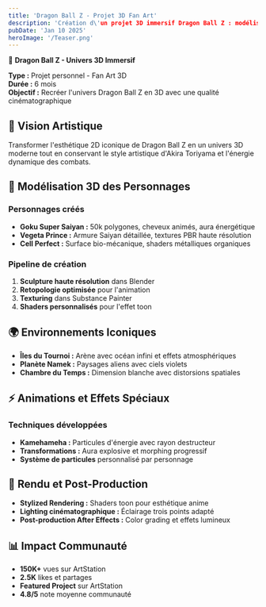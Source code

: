 ```yaml
---
title: 'Dragon Ball Z - Projet 3D Fan Art'
description: 'Création d\'un projet 3D immersif Dragon Ball Z : modélisation des personnages iconiques, environnements de combat et animations spectaculaires en hommage à l\'univers de Toriyama.'
pubDate: 'Jan 10 2025'
heroImage: '/Teaser.png'
---
```


🐉 **Dragon Ball Z - Univers 3D Immersif**

**Type :** Projet personnel - Fan Art 3D  
**Durée :** 6 mois  
**Objectif :** Recréer l'univers Dragon Ball Z en 3D avec une qualité cinématographique

## 🎯 Vision Artistique

Transformer l'esthétique 2D iconique de Dragon Ball Z en un univers 3D moderne tout en conservant le style artistique d'Akira Toriyama et l'énergie dynamique des combats.

## 🎨 Modélisation 3D des Personnages

### Personnages créés
- **Goku Super Saiyan :** 50k polygones, cheveux animés, aura énergétique
- **Vegeta Prince :** Armure Saiyan détaillée, textures PBR haute résolution
- **Cell Perfect :** Surface bio-mécanique, shaders métalliques organiques

### Pipeline de création
1. **Sculpture haute résolution** dans Blender
2. **Retopologie optimisée** pour l'animation
3. **Texturing** dans Substance Painter
4. **Shaders personnalisés** pour l'effet toon

## 🌍 Environnements Iconiques

- **Îles du Tournoi :** Arène avec océan infini et effets atmosphériques
- **Planète Namek :** Paysages aliens avec ciels violets
- **Chambre du Temps :** Dimension blanche avec distorsions spatiales

## ⚡ Animations et Effets Spéciaux

### Techniques développées
- **Kamehameha :** Particules d'énergie avec rayon destructeur
- **Transformations :** Aura explosive et morphing progressif
- **Système de particules** personnalisé par personnage

## 🎥 Rendu et Post-Production

- **Stylized Rendering :** Shaders toon pour esthétique anime
- **Lighting cinématographique :** Éclairage trois points adapté
- **Post-production After Effects :** Color grading et effets lumineux

## 📊 Impact Communauté

- **150K+** vues sur ArtStation
- **2.5K** likes et partages
- **Featured Project** sur ArtStation
- **4.8/5** note moyenne communauté